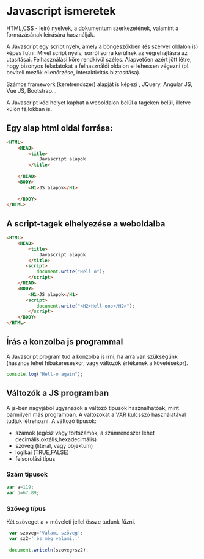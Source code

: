 # Javascript ismeretek

HTML,CSS - leíró nyelvek, a dokumentum szerkezetének, valamint a formázásának leírására használják.

A Javascript egy script nyelv, amely a böngészőkben (és szerver oldalon is) képes futni. Mivel script nyelv, sorról sorra kerülnek az végrehajtásra az utasításai. 
Felhasználási köre rendkívül széles. Alapvetően azért jött létre, hogy bizonyos feladatokat a felhasználói oldalon el lehessen végezni (pl. beviteli mezők ellenőrzése, interaktivitás biztosítása). 

Számos framework (keretrendszer) alapját is képezi , JQuery, Angular JS, Vue JS, Bootstrap...

A Javascript kód helyet kaphat a weboldalon belül a <SCRIPT></SCRIPT> tageken belül, illetve külön fájlokban is.

## Egy alap html oldal forrása:
```HTML
<HTML>
    <HEAD>
        <title>
            Javascript alapok
        </title>
       
    </HEAD>
    <BODY>
        <H1>JS alapok</H1>
       
    </BODY>
</HTML>
```

## A script-tagek elhelyezése a weboldalba
```HTML
<HTML>
    <HEAD>
        <title>
            Javascript alapok
        </title>
       <script>
           document.write("Hell-o");
        </script>
    </HEAD>
    <BODY>
        <H1>JS alapok</H1>
       <script>
           document.write("<H2>Hell-ooo</H2>");
        </script>
    </BODY>
</HTML>
```
## Írás a konzolba js programmal
A Javascript program tud a konzolba is írni, ha arra van szükségünk (hasznos lehet hibakereséskor, vagy változók értékének a követésekor).
```javascript
console.log("Hell-o again");
```
## Változók a JS programban

A js-ben nagyjából ugyanazok a változó típusok használhatóak, mint bármilyen más programban. A változókat a VAR kulcsszó használatával tudjuk létrehozni.
A változó típusok:
 - számok (egész vagy törtszámok, a számrendszer lehet decimális,oktális,hexadecimális)
 - szöveg (literál, vagy objektum)
 - logikai (TRUE,FALSE)
 - felsorolási típus 

### Szám típusok
```javascript
var a=119;
var b=67.89;
```
### Szöveg típus
Két szöveget a + műveleti jellel össze tudunk fűzni.
```javascript
 var szoveg='Valami szöveg';
 var sz2=' és még valami..'
           
 document.writeln(szoveg+sz2);
```           
